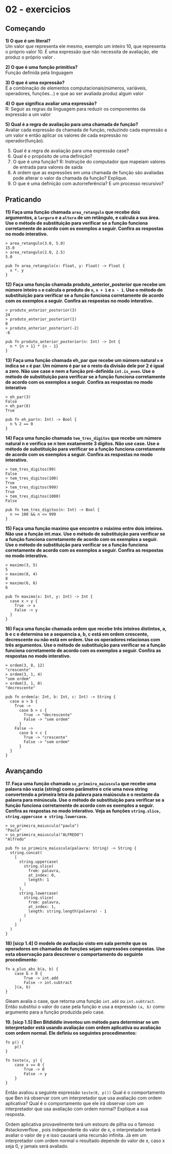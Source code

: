 # 02 - exercicios
## Começando

**1) O que é um literal?**  
Um valor que representa ele mesmo, exemplo um inteiro 10, que representa o próprio valor 10. 
É uma expressão que não necessita de avaliação, ele produz o próprio valor .

**2) O que é uma função primitiva?**  
Função definida pela linguagem

**3) O que é uma expressão?**  
É a combinação de elementos computacionais(números, variáveis, operadores, funções...) e que ao ser avaliada produz algum valor

**4) O que significa avaliar uma expressão?**  
R: Seguir as regras da linguagem para reduzir os componentes da expressão a um valor

**5) Qual é a regra de avaliação para uma chamada de função?**  
Avaliar cada expressão da chamada de função, reduzindo cada expressão a um valor e então aplicar os valores de cada expressão no operador(função).

5) Qual é a regra de avaliação para uma expressão case?
6) Qual é o propósito de uma definição?
7) O que é uma função?
	R: Instruçõe do computador que mapeiam valores de entrada para valores de saida
8) A ordem que as expressões em uma chamada de função são avaliadas pode alterar o valor da chamada da função? Explique.
9) O que é uma definição com autorreferência? E um processo recursivo?

## Praticando
**11) Faça uma função chamada `area_retangulo` que recebe dois argumentos, a `largura` e a `altura` de um retângulo, e calcula a sua área. Use o método de substituição para verificar se a função funciona corretamente de acordo com os exemplos a seguir. Confira as respostas no modo interativo.**  
```gleam
> area_retangulo(3.0, 5.0)
15.0
> area_retangulo(2.0, 2.5)
5.0

pub fn area_retangulo(x: Float, y: Float) -> Float {
  x *. y
}
```

**12) Faça uma função chamada produto_anterior_posterior que recebe um número inteiro `n` e calcula o produto de `n`, `n + 1` e `n - 1`. Use o método de substituição para verificar se a função funciona corretamente de acordo com os exemplos a seguir. Confira as respostas no modo interativo.**  
```gleam
> produto_anterior_posterior(3)
24
> produto_anterior_posterior(1)
0
> produto_anterior_posterior(-2)
-6

pub fn produto_anterior_posterior(n: Int) -> Int {
  n * {n + 1} * {n - 1}
}
```

**13) Faça uma função chamada eh_par que recebe um número natural `n` e indica se `n` é par. Um número é par se o resto da divisão dele por 2 é igual a zero. Não use case e nem a função pré-definida `int.is_even`. Use o método de substituição para verificar se a função funciona corretamente de acordo com os exemplos a seguir. Confira as respostas no modo interativo**  
```gleam 
> eh_par(3)
False
> eh_par(6)
True

pub fn eh_par(n: Int) -> Bool {
  n % 2 == 0
}
```

**14) Faça uma função chamada `tem_tres_digitos` que recebe um número natural n e verifica se n tem exatamente 3 dígitos. Não use case. Use o método de substituição para verificar se a função funciona corretamente de acordo com os exemplos a seguir. Confira as respostas no modo interativo.**
```gleam
> tem_tres_digitos(99)
False
> tem_tres_digitos(100)
True
> tem_tres_digitos(999)
True
> tem_tres_digitos(1000)
False

pub fn tem_tres_digitos(n: Int) -> Bool {
  n >= 100 && n <= 999
}
```

**15) Faça uma função maximo que encontre o máximo entre dois inteiros. Não use a função int.max. Use o método de substituição para verificar se a função funciona corretamente de acordo com os exemplos a seguir. Use o método de substituição para verificar se a função funciona corretamente de acordo com os exemplos a seguir. Confira as respostas no modo interativo.**  
```gleam
> maximo(3, 5)
5
> maximo(8, 4)
8
> maximo(6, 6)
6

pub fn maximo(x: Int, y: Int) -> Int {
  case x > y {
    True -> x
    False -> y
  }
}
```

**16) Faça uma função chamada ordem que recebe três inteiros distintos, a, b e c e determina se a sequencia a, b, c está em ordem crescente, decrescente ou não está em ordem. Use os operadores relacionas com três argumentos. Use o método de substituição para verificar se a função funciona corretamente de acordo com os exemplos a seguir. Confira as respostas no modo interativo.**  
```gleam
> ordem(3, 8, 12)
"crescente"
> ordem(3, 1, 4)
"sem ordem"
> ordem(3, 1, 0)
"decrescente"

pub fn ordem(a: Int, b: Int, c: Int) -> String {
  case a > b {
    True -> 
      case b > c {
        True -> "decrescente"
        False -> "sem ordem"
      }
    False -> 
      case b < c {
        True -> "crescente"
        False -> "sem ordem" 
      } 
  }
}
```

## Avançando

**17. Faça uma função chamada `so_primeira_maiuscula` que recebe uma palavra não vazia (string) como parâmetro e crie uma nova string convertendo a primeira letra da palavra para maiúscula e o restante da palavra para minúscula. Use o método de substituição para verificar se a função funciona corretamente de acordo com os exemplos a seguir. Confira as respostas no modo interativo. Veja as funções `string.slice, string.uppercase e string.lowercase`.**  
```gleam
> so_primeira_maiuscula("paula")
"Paula"
> so_primeira_maiuscula("ALFREDO")
"Alfredo"

pub fn so_primeira_maiuscula(palavra: String) -> String {
  string.concat(
    [
      string.uppercase(
        string.slice(
          from: palavra, 
          at_index: 0, 
          length: 1
        )
      ),
      string.lowercase(
        string.slice(
          from: palavra,
          at_index: 1,
          length: string.length(palavra) - 1
        )
      )
    ]
  )
}
```

**18) [sicp 1.4] O modelo de avaliação visto em sala permite que os operadores em chamadas de funções sejam expressões compostas. Use esta observação para descrever o comportamento do seguinte procedimento:**  
```gleam
fn a_plus_abs_b(a, b) {
	case b > 0 {
		True -> int.add
		False -> int.subtract
	}(a, b)
}
```
Gleam avalia o case, que retorna uma função `int.add` ou `int.subtract`. Então substitui o valor do case pela função e usa a expressão `(a, b)` como argumento para a função produzida pelo case. 

**19. [sicp 1.5] Ben Bitdiddle inventou um método para determinar se um interpretador está usando avaliação com ordem aplicativa ou avaliação com ordem normal. Ele definiu os seguintes procedimentos:**  
```gleam
fn p() {
	p()
}

fn teste(x, y) {
	case x == 0 {
		True -> 0
		False -> y
	}
}
```
Então avaliou a seguinte expressão
`teste(0, p())`
Qual é o comportamento que Ben irá observar com um interpretador que usa avaliação com ordem aplicativa? Qual é o comportamento que ele irá observar com um interpretador que usa avaliação com ordem normal? Explique a sua resposta.

Ordem aplicativa provavelmente terá um estouro de pilha ou o famoso #stackoverflow , pois independente do valor de x, o interpretador tentará avaliar o valor de y e isso causará uma recursão infinita. Já em um interpretador com ordem normal o resultado depende do valor de x, caso x seja 0, y jamais será avaliado.
